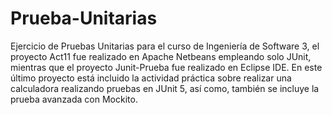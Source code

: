 # Prueba-Unitarias
Ejercicio de Pruebas Unitarias para el curso de Ingeniería de Software 3, el proyecto Act11 fue realizado en Apache Netbeans empleando solo JUnit, mientras que el proyecto Junit-Prueba fue realizado en Eclipse IDE. En este último proyecto está incluido la actividad práctica sobre realizar una calculadora realizando pruebas en JUnit 5, así como, también se incluye la prueba avanzada con Mockito.
